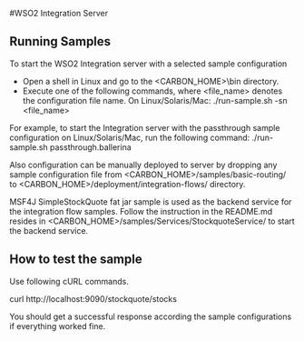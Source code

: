 #WSO2 Integration Server


Running Samples
---------------

To start the WSO2 Integration server with a selected sample configuration

* Open a shell in Linux and go to the <CARBON_HOME>\bin directory.
* Execute one of the following commands,  where <file_name> denotes the configuration file name.
  On Linux/Solaris/Mac: ./run-sample.sh -sn <file_name>

For example, to start the Integration server with the passthrough sample configuration on Linux/Solaris/Mac, run the following command:
./run-sample.sh passthrough.ballerina


Also configuration can be manually deployed to server by dropping any sample configuration file from <CARBON_HOME>/samples/basic-routing/
to <CARBON_HOME>/deployment/integration-flows/ directory.

MSF4J SimpleStockQuote fat jar sample is used as the backend service for the integration flow samples. Follow the instruction in the
README.md resides in <CARBON_HOME>/samples/Services/StockquoteService/ to start the backend service.


How to test the sample
----------------------

Use following cURL commands.

curl http://localhost:9090/stockquote/stocks

You should get a successful response according the sample configurations if everything worked fine.
